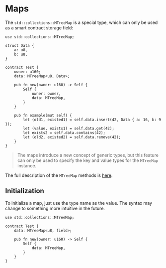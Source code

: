 # Maps

The `std::collections::MTreeMap` is a special type, which can only be used as a smart contract
storage field:

```rust,no_run,noplaypen
use std::collections::MTreeMap;

struct Data {
    a: u8,
    b: u8,
}

contract Test {
    owner: u160;
    data: MTreeMap<u8, Data>;
    
    pub fn new(owner: u160) -> Self {
        Self {
            owner: owner,
            data: MTreeMap,
        }
    }

    pub fn example(mut self) {
        let (old1, existed1) = self.data.insert(42, Data { a: 16, b: 9 });
        let (value, exists1) = self.data.get(42);
        let exists2 = self.data.contains(42);
        let (old2, existed2) = self.data.remove(42);
    }
}
```

> The maps introduce a new concept of generic types, but this feature can
> only be used to specify the key and value types for the `MTreeMap` instance.

The full description of the `MTreeMap` methods is [here](../../appendix/E-standard-library.md#stdcollectionsmtreemapk-v).

## Initialization

To initialize a map, just use the type name as the value. The syntax may change to something
more intuitive in the future.

```rust,no_run,noplaypen
use std::collections::MTreeMap;

contract Test {
    data: MTreeMap<u8, field>;
    
    pub fn new(owner: u160) -> Self {
        Self {
            data: MTreeMap,
        }
    }
}
```
